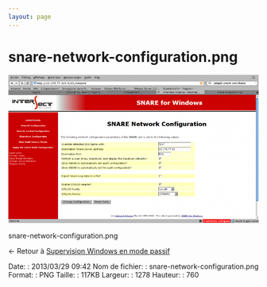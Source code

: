 ```yaml
---
layout: page
---
```


snare-network-configuration.png
===============================

[![snare-network-configuration.png](../assets/media/snare-network-configuration.png@cache=&w=899&h=535 "snare-network-configuration.png")](../assets/media/snare-network-configuration.png@cache= "Afficher le fichier original")

snare-network-configuration.png

← Retour à [Supervision Windows en mode
passif](../nagios/supervision-windows-passif.html "nagios:supervision-windows-passif")

Date:
:   2013/03/29 09:42
Nom de fichier:
:   snare-network-configuration.png
Format:
:   PNG
Taille:
:   117KB
Largeur:
:   1278
Hauteur:
:   760

